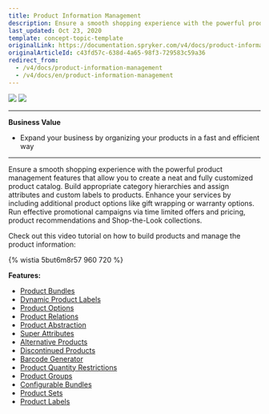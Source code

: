 ```yaml
---
title: Product Information Management
description: Ensure a smooth shopping experience with the powerful product management features that allow you to create a neat and fully customized product catalog.
last_updated: Oct 23, 2020
template: concept-topic-template
originalLink: https://documentation.spryker.com/v4/docs/product-information-management
originalArticleId: c43fd57c-638d-4a65-98f3-729583c59a36
redirect_from:
  - /v4/docs/product-information-management
  - /v4/docs/en/product-information-management
---
```


<div class='feature-text'>
    <div class='feature-images'>
    <img class="light-mode" src="https://spryker.s3.eu-central-1.amazonaws.com/docs/Document+360/Capabilities+icons/light/Product+Management.svg"/>
    <img class="dark-mode" src="https://spryker.s3.eu-central-1.amazonaws.com/docs/Document+360/Capabilities+icons/dark/Product+Management.svg"/>
    </div>
    <div class="feature-text-wrap">

***
**Business Value**
* Expand your business by organizing your products in a fast and efficient way
***

Ensure a smooth shopping experience with the powerful product management features that allow you to create a neat and fully customized product catalog. Build appropriate category hierarchies and assign attributes and custom labels to products. Enhance your services by including additional product options like gift wrapping or warranty options. Run effective promotional campaigns via time limited offers and pricing, product recommendations and Shop-the-Look collections.


Check out this video tutorial on how to build products and manage the product information:

{% wistia 5but6m8r57 960 720 %}


**Features:**
- [Product Bundles](/docs/scos/user/features/{{page.version}}/product-bundles-feature-overview.html)
- [Dynamic Product Labels](/docs/scos/user/features/{{page.version}}/product-labels-feature-overview.html#dynamic-product-label)
- [Product Options](/docs/scos/user/features/{{page.version}}/product-options-feature-overview.html)
- [Product Relations](/docs/scos/user/features/{{page.version}}/product-relations-feature-overview.html)
- [Product Abstraction](/docs/scos/user/features/{{page.version}}/product-feature-overview/product-feature-overview.html)
- [Super Attributes](/docs/scos/user/features/202005.0/product-information-management/super-attributes.html)
- [Alternative Products](/docs/scos/user/features/{{page.version}}/alternative-products-feature-overview.html)
- [Discontinued Products](/docs/scos/user/features/{{page.version}}/product-feature-overview/discontinued-products-overview.html)
- [Barcode Generator](/docs/scos/user/features/{{page.version}}/product-barcode-feature-overview.html)
- [Product Quantity Restrictions](/docs/scos/user/features/{{page.version}}/product-information-management/product-quantity-restrictions/product-quantity-restrictions-overview.html)
- [Product Groups](/docs/scos/user/features/{{page.version}}/product-groups-feature-overview.html)
- [Configurable Bundles](/docs/scos/user/features/{{page.version}}/configurable-bundle-feature-overview.html)
- [Product Sets](/docs/scos/user/features/{{page.version}}/product-sets-feature-overview.html)
- [Product Labels](/docs/scos/user/features/{{page.version}}/product-labels-feature-overview.html)
